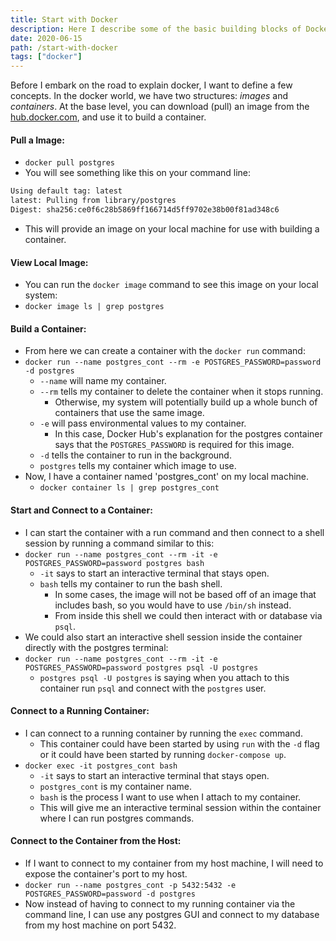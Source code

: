 ```yaml
---
title: Start with Docker
description: Here I describe some of the basic building blocks of Docker and how to get started using it. This post outlines tips for using images and building containers. In addition, it displays other docker-related tips.
date: 2020-06-15
path: /start-with-docker
tags: ["docker"]
---
```


Before I embark on the road to explain docker, I want to define a few concepts. In the docker world, we have two structures: _images_ and _containers_. At the base level, you can download (pull) an image from the [hub.docker.com](https://hub.docker.com), and use it to build a container.

#### Pull a Image:

- `docker pull postgres`
- You will see something like this on your command line:

```bash
Using default tag: latest
latest: Pulling from library/postgres
Digest: sha256:ce0f6c28b5869ff166714d5ff9702e38b00f81ad348c6
```

- This will provide an image on your local machine for use with building a container.

#### View Local Image:
* You can run the `docker image` command to see this image on your local system:
* `docker image ls | grep postgres`

#### Build a Container:

- From here we can create a container with the `docker run` command:
- `docker run --name postgres_cont --rm -e POSTGRES_PASSWORD=password -d postgres`
  - `--name` will name my container.
  - `--rm` tells my container to delete the container when it stops running.
      - Otherwise, my system will potentially build up a whole bunch of containers that use the same image.
  - `-e` will pass environmental values to my container.
      - In this case, Docker Hub's explanation for the postgres container says that the `POSTGRES_PASSWORD` is required for this image.
  - `-d` tells the container to run in the background.
  - `postgres` tells my container which image to use.
- Now, I have a container named 'postgres_cont' on my local machine.
  - `docker container ls | grep postgres_cont`

#### Start and Connect to a Container:
- I can start the container with a run command and then connect to a shell session by running a command similar to this:
- `docker run --name postgres_cont --rm -it -e POSTGRES_PASSWORD=password postgres bash`
  - `-it` says to start an interactive terminal that stays open.
  - `bash` tells my container to run the bash shell.
      - In some cases, the image will not be based off of an image that includes bash, so you would have to use `/bin/sh` instead.
    - From inside this shell we could then interact with or database via `psql`.
- We could also start an interactive shell session inside the container directly with the postgres terminal:
- `docker run --name postgres_cont --rm -it -e POSTGRES_PASSWORD=password postgres psql -U postgres`
  - `postgres psql -U postgres` is saying when you attach to this container run `psql` and connect with the `postgres` user.

#### Connect to a Running Container:

- I can connect to a running container by running the `exec` command.
    - This container could have been started by using `run` with the `-d` flag or it could have been started by running `docker-compose up`.
- `docker exec -it postgres_cont bash`
  - `-it` says to start an interactive terminal that stays open.
  - `postgres_cont` is my container name.
  - `bash` is the process I want to use when I attach to my container.
  - This will give me an interactive terminal session within the container where I can run postgres commands.

#### Connect to the Container from the Host:
- If I want to connect to my container from my host machine, I will need to expose the container's port to my host.
- `docker run --name postgres_cont -p 5432:5432 -e POSTGRES_PASSWORD=password -d postgres`
- Now instead of having to connect to my running container via the command line, I can use any postgres GUI and connect to my database from my host machine on port 5432.
